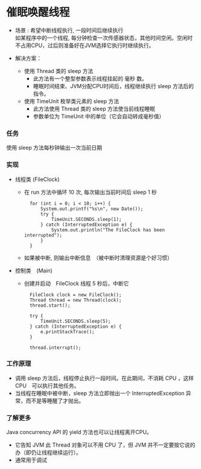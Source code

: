 催眠唤醒线程
====

* 场景 : 希望中断线程执行, 一段时间后继续执行
    <br/>
    如某程序中的一个线程, 每分钟检查一次传感器状态，其他时间空闲。空闲时不占用CPU，过后则准备好在JVM选择它执行时继续执行。

* 解决方案：
    * 使用 Thread 类的 sleep 方法
        * 此方法有一个整型参数表示线程挂起的 毫秒 数。
        * 睡眠时间结束、JVM分配CPU时间后，线程继续执行 sleep 方法后的指令。
    * 使用 TimeUnit 枚举类元素的 sleep 方法
        * 此方法使用 Thread 类的 sleep 方法使当前线程睡眠
        * 参数单位为 TimeUnit 中的单位（它会自动转成毫秒值）


### 任务

使用 sleep 方法每秒钟输出一次当前日期


### 实现

* 线程类 (FileClock)

    * 在 run 方法中循环 10 次, 每次输出当前时间后 sleep 1 秒

            for (int i = 0; i < 10; i++) {
                System.out.printf("%s\n", new Date());
                try {
                    TimeUnit.SECONDS.sleep(1);
                } catch (InterruptedException e) {
                    System.out.println("The FileClock has been interrupted");
                }
            }

    * 如果被中断, 则输出中断信息　（被中断时清理资源是个好习惯）

* 控制类　(Main)

    * 创建并启动　FileClock 线程 5 秒后，中断它

            FileClock clock = new FileClock();
            Thread thread = new Thread(clock);
            thread.start();

            try {
                TimeUnit.SECONDS.sleep(5);
            } catch (InterruptedException e) {
                e.printStackTrace();
            }

            thread.interrupt();


### 工作原理

* 调用 sleep 方法后，线程停止执行一段时间。在此期间，不消耗 CPU ，这样 CPU　可以执行其他任务。
* 当线程在睡眠中被中断，sleep 方法立即抛出一个 InterruptedException 异常，而不是等睡醒了才抛出。


### 了解更多

Java concurrency API 的 yield 方法也可以让线程离开CPU。

* 它告知 JVM 此 Thread 对象可以不用 CPU 了，但 JVM 并不一定要按它说的办（即仍让线程继续运行）。
* 通常用于调试




